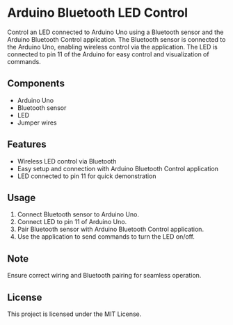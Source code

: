 # Arduino Bluetooth LED Control

Control an LED connected to Arduino Uno using a Bluetooth sensor and the Arduino Bluetooth Control application. The Bluetooth sensor is connected to the Arduino Uno, enabling wireless control via the application. The LED is connected to pin 11 of the Arduino for easy control and visualization of commands.

## Components
- Arduino Uno
- Bluetooth sensor
- LED
- Jumper wires

## Features
- Wireless LED control via Bluetooth
- Easy setup and connection with Arduino Bluetooth Control application
- LED connected to pin 11 for quick demonstration

## Usage
1. Connect Bluetooth sensor to Arduino Uno.
2. Connect LED to pin 11 of Arduino Uno.
3. Pair Bluetooth sensor with Arduino Bluetooth Control application.
4. Use the application to send commands to turn the LED on/off.

## Note
Ensure correct wiring and Bluetooth pairing for seamless operation.

## License
This project is licensed under the MIT License.
